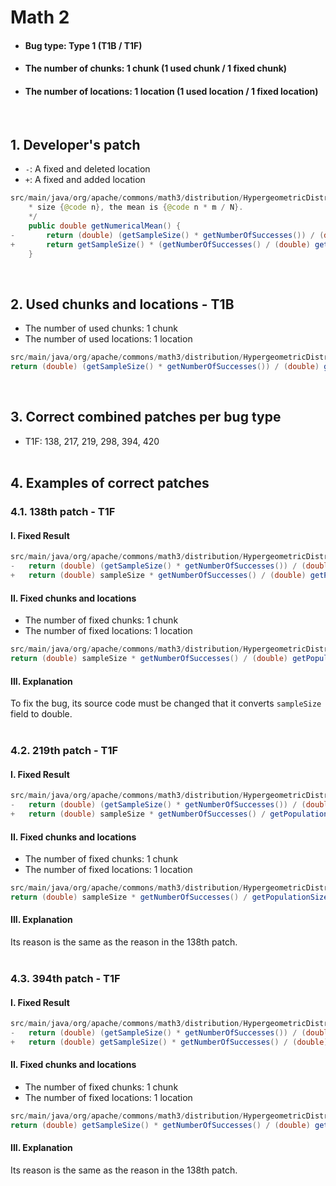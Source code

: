 # Math 2
* <h4>Bug type: Type 1 (T1B / T1F)</h4>
* <h4>The number of chunks: 1 chunk (1 used chunk / 1 fixed chunk)</h4>
* <h4>The number of locations: 1 location (1 used location / 1 fixed location)</h4>
<br>

## 1. Developer's patch
* `-`: A fixed and deleted location
* `+`: A fixed and added location
```java
src/main/java/org/apache/commons/math3/distribution/HypergeometricDistribution.java: 265-259
    * size {@code n}, the mean is {@code n * m / N}.
    */
    public double getNumericalMean() {
-       return (double) (getSampleSize() * getNumberOfSuccesses()) / (double) getPopulationSize();
+       return getSampleSize() * (getNumberOfSuccesses() / (double) getPopulationSize());
    }
```
<br>

## 2. Used chunks and locations - T1B
* The number of used chunks: 1 chunk
* The number of used locations: 1 location
```java
src/main/java/org/apache/commons/math3/distribution/HypergeometricDistribution.java: 268
return (double) (getSampleSize() * getNumberOfSuccesses()) / (double) getPopulationSize();
```
<br>

## 3. Correct combined patches per bug type
* T1F: 138, 217, 219, 298, 394, 420
<br><br>

## 4. Examples of correct patches
### 4.1. 138th patch - T1F
#### I. Fixed Result
```java
src/main/java/org/apache/commons/math3/distribution/HypergeometricDistribution.java: 268
-   return (double) (getSampleSize() * getNumberOfSuccesses()) / (double) getPopulationSize();
+   return (double) sampleSize * getNumberOfSuccesses() / (double) getPopulationSize();
```

#### II. Fixed chunks and locations
* The number of fixed chunks: 1 chunk
* The number of fixed locations: 1 location
```java
src/main/java/org/apache/commons/math3/distribution/HypergeometricDistribution.java: 268
return (double) sampleSize * getNumberOfSuccesses() / (double) getPopulationSize();
```

#### III. Explanation
To fix the bug, its source code must be changed that it converts ```sampleSize``` field to double.
<br><br>

### 4.2. 219th patch - T1F
#### I. Fixed Result
```java
src/main/java/org/apache/commons/math3/distribution/HypergeometricDistribution.java: 268
-   return (double) (getSampleSize() * getNumberOfSuccesses()) / (double) getPopulationSize();
+   return (double) sampleSize * getNumberOfSuccesses() / getPopulationSize();
```

#### II. Fixed chunks and locations
* The number of fixed chunks: 1 chunk
* The number of fixed locations: 1 location
```java
src/main/java/org/apache/commons/math3/distribution/HypergeometricDistribution.java: 268
return (double) sampleSize * getNumberOfSuccesses() / getPopulationSize();
```

#### III. Explanation
Its reason is the same as the reason in the 138th patch.
<br><br>

### 4.3. 394th patch - T1F
#### I. Fixed Result
```java
src/main/java/org/apache/commons/math3/distribution/HypergeometricDistribution.java: 268
-   return (double) (getSampleSize() * getNumberOfSuccesses()) / (double) getPopulationSize();
+   return (double) getSampleSize() * getNumberOfSuccesses() / (double) getPopulationSize();
```

#### II. Fixed chunks and locations
* The number of fixed chunks: 1 chunk
* The number of fixed locations: 1 location
```java
src/main/java/org/apache/commons/math3/distribution/HypergeometricDistribution.java: 268
return (double) getSampleSize() * getNumberOfSuccesses() / (double) getPopulationSize()
```

#### III. Explanation
Its reason is the same as the reason in the 138th patch.
<br><br>